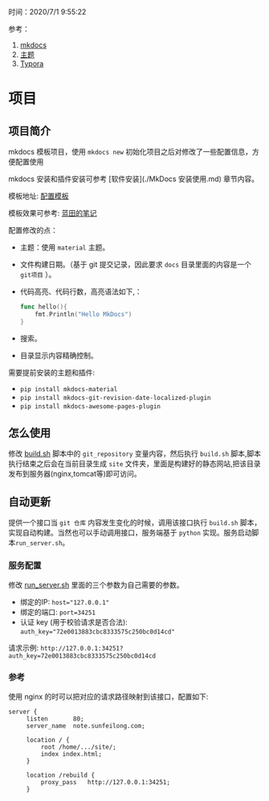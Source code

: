 时间：2020/7/1 9:55:22  

参考：

1. [mkdocs](https://www.mkdocs.org/)  
2. [主题](https://jamstackthemes.dev/ssg/mkdocs/)
3. [Typora](https://www.typora.io/)

# 项目
## 项目简介
mkdocs 模板项目，使用 `mkdocs new` 初始化项目之后对修改了一些配置信息，方便配置使用

mkdocs 安装和插件安装可参考 [软件安装](./MkDocs 安装使用.md) 章节内容。

模板地址: [配置模板](https://github.com/ProjectTemplate/mkdocs-config-template.git)

模板效果可参考:  [蓝田的笔记](http://note.sunfeilong.com/)

配置修改的点：

* 主题：使用 `material` 主题。

* 文件构建日期。（基于 git 提交记录，因此要求 `docs` 目录里面的内容是一个 `git项目` ）。

* 代码高亮、代码行数，高亮语法如下,：

    ```go
    func hello(){
        fmt.Println("Hello MkDocs")
    }
    ```
    
* 搜索。

* 目录显示内容精确控制。

需要提前安装的主题和插件:

* `pip install mkdocs-material`
* `pip install mkdocs-git-revision-date-localized-plugin`
* `pip install mkdocs-awesome-pages-plugin`

## 怎么使用

修改 [build.sh](https://github.com/ProjectTemplate/mkdocs-config-template/blob/master/build.sh) 脚本中的 `git_repository` 变量内容，然后执行 `build.sh` 脚本,脚本执行结束之后会在当前目录生成 `site` 文件夹，里面是构建好的静态网站,把该目录发布到服务器(nginx,tomcat等)即可访问。

## 自动更新  
提供一个接口当 `git 仓库` 内容发生变化的时候，调用该接口执行 `build.sh` 脚本，实现自动构建。当然也可以手动调用接口，服务端基于 `python` 实现。服务启动脚本`run_server.sh`。

### 服务配置

修改 [run_server.sh](https://github.com/ProjectTemplate/mkdocs-config-template/blob/master/run_server.sh) 里面的三个参数为自己需要的参数。

* 绑定的IP: `host="127.0.0.1"`
* 绑定的端口: `port=34251`
* 认证 key (用于校验请求是否合法): `auth_key="72e0013883cbc8333575c250bc0d14cd"`


请求示例: `http://127.0.0.1:34251?auth_key=72e0013883cbc8333575c250bc0d14cd`

### 参考 
使用 nginx 的时可以把对应的请求路径映射到该接口，配置如下:

```nginx
server {
     listen       80;
     server_name  note.sunfeilong.com;
     
     location / {
         root /home/.../site/;
         index index.html;
     }

     location /rebuild {
         proxy_pass   http://127.0.0.1:34251;
     }
```
